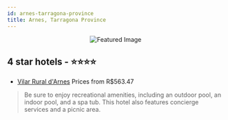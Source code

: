```yaml
---
id: arnes-tarragona-province
title: Arnes, Tarragona Province
---
```


<center><img src="https://i.travelapi.com/hotels/3000000/2690000/2688700/2688673/6fbee999_z.jpg" alt="Featured Image" /></center>


##  4 star hotels - ⭐️⭐️⭐️⭐️

-    [Vilar Rural d'Arnes](https://us.hurb.com/hotels/arnes/vilar-rural-d-arnes-JNP-JP363229?cmp=18055) Prices from R$563.47
   > Be sure to enjoy recreational amenities, including an outdoor pool, an indoor pool, and a spa tub. This hotel also features concierge services and a picnic area.
